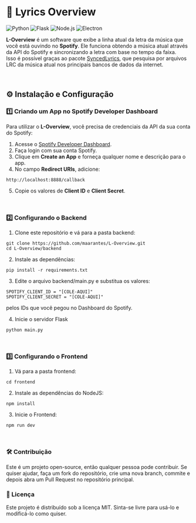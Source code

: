 # 🎹 Lyrics Overview

![Python](https://img.shields.io/badge/Python-3776AB?style=for-the-badge&logo=python&logoColor=white)
![Flask](https://img.shields.io/badge/Flask-000000?style=for-the-badge&logo=flask&logoColor=white)
![Node.js](https://img.shields.io/badge/Node.js-339933?style=for-the-badge&logo=nodedotjs&logoColor=white)
![Electron](https://img.shields.io/badge/Electron-47848F?style=for-the-badge&logo=electron&logoColor=white)

**L-Overview** é um software que exibe a linha atual da letra da música que você está ouvindo no **Spotify**. Ele funciona obtendo a música atual através da API do Spotify e sincronizando a letra com base no tempo da faixa. <br> Isso é possível graças ao pacote [SyncedLyrics](https://github.com/moehmeni/syncedlyrics), que pesquisa por arquivos LRC da música atual nos principais bancos de dados da internet.

<br>

## ⚙️ Instalação e Configuração

### 1️⃣ Criando um App no Spotify Developer Dashboard

Para utilizar o **L-Overview**, você precisa de credenciais da API da sua conta do Spotify:

01. Acesse o [Spotify Developer Dashboard](https://developer.spotify.com/dashboard).
02. Faça login com sua conta Spotify.
03. Clique em **Create an App** e forneça qualquer nome e descrição para o app.
04. No campo **Redirect URIs**, adicione:
<pre><code>http://localhost:8888/callback</pre></code>
05. Copie os valores de **Client ID** e **Client Secret**.

<br>

### 2️⃣ Configurando o Backend

1. Clone este repositório e vá para a pasta backend:

<pre><code>git clone https://github.com/maarantes/L-Overview.git
cd L-Overview/backend</code></pre>

2. Instale as dependências:
<pre><code>pip install -r requirements.txt</code></pre>

3. Edite o arquivo backend/main.py e substitua os valores:
<pre><code>SPOTIFY_CLIENT_ID = "[COLE-AQUI]"
SPOTIFY_CLIENT_SECRET = "[COLE-AQUI]"</code></pre>
pelos IDs que você pegou no Dashboard do Spotify.

4. Inicie o servidor Flask
<pre><code>python main.py</code></pre>

<br>

### 3️⃣ Configurando o Frontend

1. Vá para a pasta frontend:
<pre><code>cd frontend</code></pre>

2. Instale as dependências do NodeJS:
<pre><code>npm install</code></pre>

3. Inicie o Frontend:
<pre><code>npm run dev</code></pre>

<br>

### 🛠️ Contribuição

Este é um projeto open-source, então qualquer pessoa pode contribuir. Se quiser ajudar, faça um fork do repositório, crie uma nova branch, commite e depois abra um Pull Request no repositório principal.

### 📜 Licença

Este projeto é distribuído sob a licença MIT. Sinta-se livre para usá-lo e modificá-lo como quiser.
